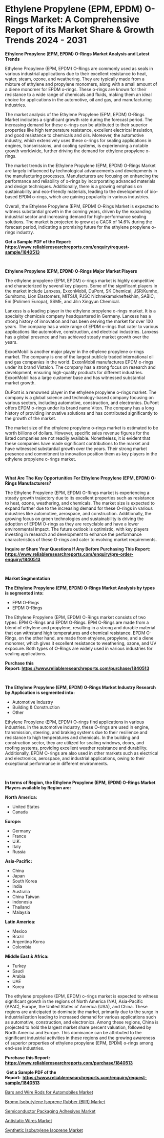 <p><h1>Ethylene Propylene (EPM, EPDM) O-Rings Market: A Comprehensive Report of its Market Share & Growth Trends 2024 - 2031</h1></p><p><strong>Ethylene Propylene (EPM, EPDM) O-Rings Market Analysis and Latest Trends</strong></p>
<p><p>Ethylene Propylene (EPM, EPDM) O-Rings are commonly used as seals in various industrial applications due to their excellent resistance to heat, water, steam, ozone, and weathering. They are typically made from a mixture of ethylene and propylene monomers, along with a small amount of a diene monomer for EPDM o-rings. These o-rings are known for their resistance to a wide range of chemicals and fluids, making them an ideal choice for applications in the automotive, oil and gas, and manufacturing industries.</p><p>The market analysis of the Ethylene Propylene (EPM, EPDM) O-Rings Market indicates a significant growth rate during the forecast period. The increasing demand for these o-rings can be attributed to their superior properties like high temperature resistance, excellent electrical insulation, and good resistance to chemicals and oils. Moreover, the automotive industry, which extensively uses these o-rings for sealing applications in engines, transmissions, and cooling systems, is experiencing a notable growth worldwide, further driving the demand for ethylene propylene o-rings.</p><p>The market trends in the Ethylene Propylene (EPM, EPDM) O-Rings Market are largely influenced by technological advancements and developments in the manufacturing processes. Manufacturers are focusing on enhancing the performance and reliability of o-rings by incorporating advanced materials and design techniques. Additionally, there is a growing emphasis on sustainability and eco-friendly materials, leading to the development of bio-based EPDM o-rings, which are gaining popularity in various industries.</p><p>Overall, the Ethylene Propylene (EPM, EPDM) O-Rings Market is expected to witness substantial growth in the coming years, driven by the expanding industrial sector and increasing demand for high-performance sealing solutions. The market is projected to grow at a CAGR of 14.6% during the forecast period, indicating a promising future for the ethylene propylene o-rings industry.</p></p>
<p><strong>Get a Sample PDF of the Report:&nbsp; <a href="https://www.reliableresearchreports.com/enquiry/request-sample/1840513">https://www.reliableresearchreports.com/enquiry/request-sample/1840513</a></strong></p>
<p>&nbsp;</p>
<p><strong>Ethylene Propylene (EPM, EPDM) O-Rings Major Market Players</strong></p>
<p><p>The ethylene propylene (EPM, EPDM) o-rings market is highly competitive and characterized by several key players. Some of the significant players in the market include Lanxess, ExxonMobil, DuPont, SK Chemical, JSR/Kumho, Sumitomo, Lion Elastomers, MITSUI, PJSC Nizhnekamskneftekhim, SABIC, Eni (Polimeri Europa), SSME, and Jilin Xingyun Chemical.</p><p>Lanxess is a leading player in the ethylene propylene o-rings market. It is a specialty chemicals company headquartered in Germany. Lanxess has a strong history of innovation and has been serving the market for over 100 years. The company has a wide range of EPDM o-rings that cater to various applications like automotive, construction, and electrical industries. Lanxess has a global presence and has achieved steady market growth over the years.</p><p>ExxonMobil is another major player in the ethylene propylene o-rings market. The company is one of the largest publicly traded international oil and gas companies in the world. ExxonMobil manufactures EPDM o-rings under its brand Vistalon. The company has a strong focus on research and development, ensuring high-quality products for different industries. ExxonMobil has a large customer base and has witnessed substantial market growth.</p><p>DuPont is a renowned player in the ethylene propylene o-rings market. The company is a global science and technology-based company focusing on various sectors, including automotive, construction, and electronics. DuPont offers EPDM o-rings under its brand name Viton. The company has a long history of providing innovative solutions and has contributed significantly to the growth of the market.</p><p>The market size of the ethylene propylene o-rings market is estimated to be worth billions of dollars. However, specific sales revenue figures for the listed companies are not readily available. Nonetheless, it is evident that these companies have made significant contributions to the market and have witnessed substantial growth over the years. Their strong market presence and commitment to innovation position them as key players in the ethylene propylene o-rings market.</p></p>
<p>&nbsp;</p>
<p><strong>What Are The Key Opportunities For Ethylene Propylene (EPM, EPDM) O-Rings Manufacturers?</strong></p>
<p><p>The Ethylene Propylene (EPM, EPDM) O-Rings market is experiencing a steady growth trajectory due to its excellent properties such as resistance to heat, ozone, weathering, and chemicals. The market size is expected to expand further due to the increasing demand for these O-rings in various industries like automotive, aerospace, and construction. Additionally, the growing focus on green technologies and sustainability is driving the adoption of EPDM O-rings as they are recyclable and have a lower environmental impact. The future outlook is optimistic, with key players investing in research and development to enhance the performance characteristics of these O-rings and cater to evolving market requirements.</p></p>
<p><strong>Inquire or Share Your Questions If Any Before Purchasing This Report: <a href="https://www.reliableresearchreports.com/enquiry/pre-order-enquiry/1840513">https://www.reliableresearchreports.com/enquiry/pre-order-enquiry/1840513</a></strong></p>
<p>&nbsp;</p>
<p><strong>Market Segmentation</strong></p>
<p><strong>The Ethylene Propylene (EPM, EPDM) O-Rings Market Analysis by types is segmented into:</strong></p>
<p><ul><li>EPM O-Rings</li><li>EPDM O-Rings</li></ul></p>
<p><p>The Ethylene Propylene (EPM, EPDM) O-Rings market consists of two types: EPM O-Rings and EPDM O-Rings. EPM O-Rings are made from a blend of ethylene and propylene, resulting in a strong and durable material that can withstand high temperatures and chemical resistance. EPDM O-Rings, on the other hand, are made from ethylene, propylene, and a diene monomer, which gives it excellent resistance to weathering, ozone, and UV exposure. Both types of O-Rings are widely used in various industries for sealing applications.</p></p>
<p><strong>Purchase this Report:&nbsp;<a href="https://www.reliableresearchreports.com/purchase/1840513">https://www.reliableresearchreports.com/purchase/1840513</a></strong></p>
<p>&nbsp;</p>
<p><strong>The Ethylene Propylene (EPM, EPDM) O-Rings Market Industry Research by Application is segmented into:</strong></p>
<p><ul><li>Automotive Industry</li><li>Building & Construction</li><li>Other</li></ul></p>
<p><p>Ethylene Propylene (EPM, EPDM) O-rings find applications in various industries. In the automotive industry, these O-rings are used in engine, transmission, steering, and braking systems due to their resilience and resistance to high temperatures and chemicals. In the building and construction sector, they are utilized for sealing windows, doors, and roofing systems, providing excellent weather resistance and durability. Additionally, EPDM O-rings are also used in other markets such as electrical and electronics, aerospace, and industrial applications, owing to their exceptional performance in different environments.</p></p>
<p>&nbsp;</p>
<p><strong>In terms of Region, the Ethylene Propylene (EPM, EPDM) O-Rings Market Players available by Region are:</strong></p>
<p>
    <p> <strong> North America: </strong>
        <ul>
            <li>United States</li>
            <li>Canada</li>
        </ul>
        </p> 
    <p> <strong> Europe: </strong>
        <ul>
            <li>Germany</li>
            <li>France</li>
            <li>U.K.</li>
            <li>Italy</li>
            <li>Russia</li>
        </ul>
        </p> 
    <p> <strong> Asia-Pacific: </strong>
        <ul>
            <li>China</li>
            <li>Japan</li>
            <li>South Korea</li>
            <li>India</li>
            <li>Australia</li>
            <li>China Taiwan</li>
            <li>Indonesia</li>
            <li>Thailand</li>
            <li>Malaysia</li>
        </ul>
        </p> 
    <p> <strong> Latin America: </strong>
        <ul>
            <li>Mexico</li>
            <li>Brazil</li>
            <li>Argentina Korea</li>
            <li>Colombia</li>
        </ul>
        </p> 
    <p> <strong> Middle East & Africa: </strong>
        <ul>
            <li>Turkey</li>
            <li>Saudi</li>
            <li>Arabia</li>
            <li>UAE</li>
            <li>Korea</li>
        </ul>
    </p>
    </p>
<p><p>The ethylene propylene (EPM, EPDM) o-rings market is expected to witness significant growth in the regions of North America (NA), Asia-Pacific (APAC), Europe, the United States of America (USA), and China. These regions are anticipated to dominate the market, primarily due to the surge in industrialization leading to increased demand for various applications such as automotive, construction, and electronics. Among these regions, China is projected to hold the largest market share percent valuation, followed by North America and Europe. This dominance can be attributed to the significant industrial activities in these regions and the growing awareness of superior properties of ethylene propylene (EPM, EPDM) o-rings among end-use industries.</p></p>
<p><strong>Purchase this Report: <a href="https://www.reliableresearchreports.com/purchase/1840513">https://www.reliableresearchreports.com/purchase/1840513</a></strong></p>
<p>&nbsp;<strong>Get a Sample PDF of the Report:&nbsp;&nbsp;<a href="https://www.reliableresearchreports.com/enquiry/request-sample/1840513">https://www.reliableresearchreports.com/enquiry/request-sample/1840513</a></strong></p>
<p><strong></strong></p>
<p><p><a href="https://github.com/kholmovskayalyudmila/Market-Research-Report-List-2/blob/main/bars-and-wire-rods-for-automobiles-market.md">Bars and Wire Rods for Automobiles Market</a></p><p><a href="https://github.com/Krish2023na/Market-Research-Report-List-2/blob/main/bromo-isobutylene-isoprene-rubber-biir-market.md">Bromo Isobutylene Isoprene Rubber (BIIR) Market</a></p><p><a href="https://github.com/sofyaavrova/Market-Research-Report-List-2/blob/main/semiconductor-packaging-adhesives-market.md">Semiconductor Packaging Adhesives Market</a></p><p><a href="https://github.com/zebdakicsin/Market-Research-Report-List-2/blob/main/antistatic-wires-market.md">Antistatic Wires Market</a></p><p><a href="https://github.com/kuntayevaz/Market-Research-Report-List-2/blob/main/synthetic-isobutylene-isoprene-market.md">Synthetic Isobutylene Isoprene Market</a></p></p>